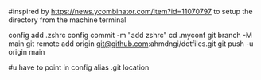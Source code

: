 #inspired by https://news.ycombinator.com/item?id=11070797 to setup the directory from the machine terminal

config add .zshrc
config commit -m "add zshrc"
cd .myconf
git branch -M main
git remote add origin git@github.com:ahmdngi/dotfiles.git
git push -u origin main

#u have to point in config alias .git location
